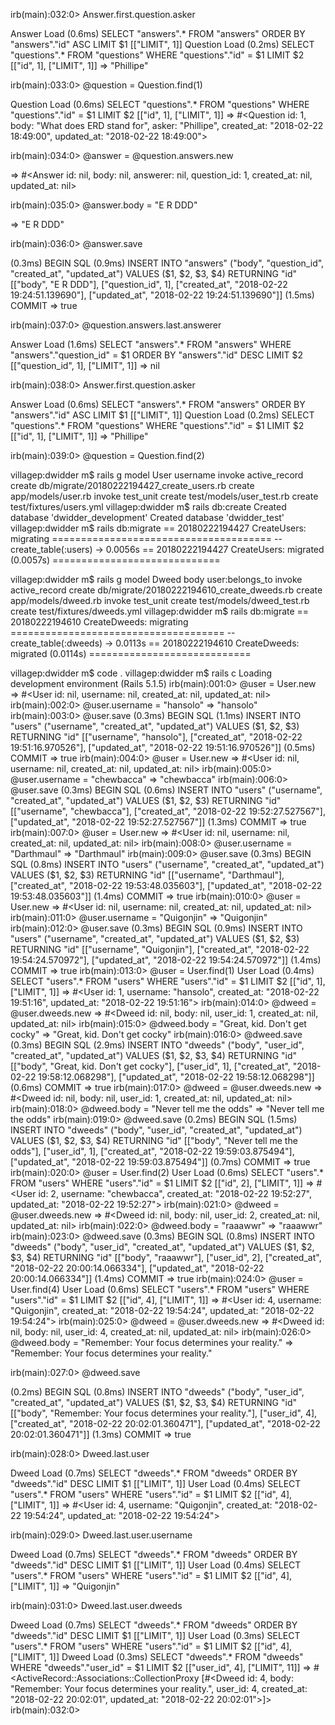 irb(main):032:0> Answer.first.question.asker

  Answer Load (0.6ms)  SELECT  "answers".* FROM "answers" ORDER BY "answers"."id" ASC LIMIT $1  [["LIMIT", 1]]
  Question Load (0.2ms)  SELECT  "questions".* FROM "questions" WHERE "questions"."id" = $1 LIMIT $2  [["id", 1], ["LIMIT", 1]]
=> "Phillipe"

irb(main):033:0> @question = Question.find(1)

  Question Load (0.6ms)  SELECT  "questions".* FROM "questions" WHERE "questions"."id" = $1 LIMIT $2  [["id", 1], ["LIMIT", 1]]
=> #<Question id: 1, body: "What does ERD stand for", asker: "Phillipe", created_at: "2018-02-22 18:49:00", updated_at: "2018-02-22 18:49:00">

irb(main):034:0> @answer = @question.answers.new

=> #<Answer id: nil, body: nil, answerer: nil, question_id: 1, created_at: nil, updated_at: nil>

irb(main):035:0> @answer.body = "E R DDD"

=> "E R DDD"

irb(main):036:0> @answer.save

   (0.3ms)  BEGIN
  SQL (0.9ms)  INSERT INTO "answers" ("body", "question_id", "created_at", "updated_at") VALUES ($1, $2, $3, $4) RETURNING "id"  [["body", "E R DDD"], ["question_id", 1], ["created_at", "2018-02-22 19:24:51.139690"], ["updated_at", "2018-02-22 19:24:51.139690"]]
   (1.5ms)  COMMIT
=> true

irb(main):037:0> @question.answers.last.answerer

  Answer Load (1.6ms)  SELECT  "answers".* FROM "answers" WHERE "answers"."question_id" = $1 ORDER BY "answers"."id" DESC LIMIT $2  [["question_id", 1], ["LIMIT", 1]]
=> nil

irb(main):038:0> Answer.first.question.asker

  Answer Load (0.6ms)  SELECT  "answers".* FROM "answers" ORDER BY "answers"."id" ASC LIMIT $1  [["LIMIT", 1]]
  Question Load (0.2ms)  SELECT  "questions".* FROM "questions" WHERE "questions"."id" = $1 LIMIT $2  [["id", 1], ["LIMIT", 1]]
=> "Phillipe"

irb(main):039:0> @question = Question.find(2)

villagep:dwidder m$ rails g model User username
      invoke  active_record
      create    db/migrate/20180222194427_create_users.rb
      create    app/models/user.rb
      invoke    test_unit
      create      test/models/user_test.rb
      create      test/fixtures/users.yml
villagep:dwidder m$ rails db:create
Created database 'dwidder_development'
Created database 'dwidder_test'
villagep:dwidder m$ rails db:migrate
== 20180222194427 CreateUsers: migrating ======================================
-- create_table(:users)
   -> 0.0056s
== 20180222194427 CreateUsers: migrated (0.0057s) =============================

villagep:dwidder m$ rails g model Dweed body user:belongs_to
      invoke  active_record
      create    db/migrate/20180222194610_create_dweeds.rb
      create    app/models/dweed.rb
      invoke    test_unit
      create      test/models/dweed_test.rb
      create      test/fixtures/dweeds.yml
villagep:dwidder m$ rails db:migrate
== 20180222194610 CreateDweeds: migrating =====================================
-- create_table(:dweeds)
   -> 0.0113s
== 20180222194610 CreateDweeds: migrated (0.0114s) ============================

villagep:dwidder m$ code .
villagep:dwidder m$ rails c
Loading development environment (Rails 5.1.5)
irb(main):001:0> @user = User.new
=> #<User id: nil, username: nil, created_at: nil, updated_at: nil>
irb(main):002:0> @user.username = "hansolo"
=> "hansolo"
irb(main):003:0> @user.save
   (0.3ms)  BEGIN
  SQL (1.1ms)  INSERT INTO "users" ("username", "created_at", "updated_at") VALUES ($1, $2, $3) RETURNING "id"  [["username", "hansolo"], ["created_at", "2018-02-22 19:51:16.970526"], ["updated_at", "2018-02-22 19:51:16.970526"]]
   (0.5ms)  COMMIT
=> true
irb(main):004:0> @user = User.new
=> #<User id: nil, username: nil, created_at: nil, updated_at: nil>
irb(main):005:0> @user.username = "chewbacca"
=> "chewbacca"
irb(main):006:0> @user.save
   (0.3ms)  BEGIN
  SQL (0.6ms)  INSERT INTO "users" ("username", "created_at", "updated_at") VALUES ($1, $2, $3) RETURNING "id"  [["username", "chewbacca"], ["created_at", "2018-02-22 19:52:27.527567"], ["updated_at", "2018-02-22 19:52:27.527567"]]
   (1.3ms)  COMMIT
=> true
irb(main):007:0> @user = User.new
=> #<User id: nil, username: nil, created_at: nil, updated_at: nil>
irb(main):008:0> @user.username = "Darthmaul"
=> "Darthmaul"
irb(main):009:0> @user.save
   (0.3ms)  BEGIN
  SQL (0.8ms)  INSERT INTO "users" ("username", "created_at", "updated_at") VALUES ($1, $2, $3) RETURNING "id"  [["username", "Darthmaul"], ["created_at", "2018-02-22 19:53:48.035603"], ["updated_at", "2018-02-22 19:53:48.035603"]]
   (1.4ms)  COMMIT
=> true
irb(main):010:0> @user = User.new
=> #<User id: nil, username: nil, created_at: nil, updated_at: nil>
irb(main):011:0> @user.username = "Quigonjin"
=> "Quigonjin"
irb(main):012:0> @user.save
   (0.3ms)  BEGIN
  SQL (0.9ms)  INSERT INTO "users" ("username", "created_at", "updated_at") VALUES ($1, $2, $3) RETURNING "id"  [["username", "Quigonjin"], ["created_at", "2018-02-22 19:54:24.570972"], ["updated_at", "2018-02-22 19:54:24.570972"]]
   (1.4ms)  COMMIT
=> true
irb(main):013:0> @user = User.find(1)
  User Load (0.4ms)  SELECT  "users".* FROM "users" WHERE "users"."id" = $1 LIMIT $2  [["id", 1], ["LIMIT", 1]]
=> #<User id: 1, username: "hansolo", created_at: "2018-02-22 19:51:16", updated_at: "2018-02-22 19:51:16">
irb(main):014:0> @dweed = @user.dweeds.new
=> #<Dweed id: nil, body: nil, user_id: 1, created_at: nil, updated_at: nil>
irb(main):015:0> @dweed.body = "Great, kid. Don't get cocky"
=> "Great, kid. Don't get cocky"
irb(main):016:0> @dweed.save
   (0.3ms)  BEGIN
  SQL (2.9ms)  INSERT INTO "dweeds" ("body", "user_id", "created_at", "updated_at") VALUES ($1, $2, $3, $4) RETURNING "id"  [["body", "Great, kid. Don't get cocky"], ["user_id", 1], ["created_at", "2018-02-22 19:58:12.068298"], ["updated_at", "2018-02-22 19:58:12.068298"]]
   (0.6ms)  COMMIT
=> true
irb(main):017:0> @dweed = @user.dweeds.new
=> #<Dweed id: nil, body: nil, user_id: 1, created_at: nil, updated_at: nil>
irb(main):018:0> @dweed.body = "Never tell me the odds"
=> "Never tell me the odds"
irb(main):019:0> @dweed.save
   (0.2ms)  BEGIN
  SQL (1.5ms)  INSERT INTO "dweeds" ("body", "user_id", "created_at", "updated_at") VALUES ($1, $2, $3, $4) RETURNING "id"  [["body", "Never tell me the odds"], ["user_id", 1], ["created_at", "2018-02-22 19:59:03.875494"], ["updated_at", "2018-02-22 19:59:03.875494"]]
   (0.7ms)  COMMIT
=> true
irb(main):020:0> @user = User.find(2)
  User Load (0.6ms)  SELECT  "users".* FROM "users" WHERE "users"."id" = $1 LIMIT $2  [["id", 2], ["LIMIT", 1]]
=> #<User id: 2, username: "chewbacca", created_at: "2018-02-22 19:52:27", updated_at: "2018-02-22 19:52:27">
irb(main):021:0> @dweed = @user.dweeds.new
=> #<Dweed id: nil, body: nil, user_id: 2, created_at: nil, updated_at: nil>
irb(main):022:0> @dweed.body = "raaawwr"
=> "raaawwr"
irb(main):023:0> @dweed.save
   (0.3ms)  BEGIN
  SQL (0.8ms)  INSERT INTO "dweeds" ("body", "user_id", "created_at", "updated_at") VALUES ($1, $2, $3, $4) RETURNING "id"  [["body", "raaawwr"], ["user_id", 2], ["created_at", "2018-02-22 20:00:14.066334"], ["updated_at", "2018-02-22 20:00:14.066334"]]
   (1.4ms)  COMMIT
=> true
irb(main):024:0> @user = User.find(4)
  User Load (0.6ms)  SELECT  "users".* FROM "users" WHERE "users"."id" = $1 LIMIT $2  [["id", 4], ["LIMIT", 1]]
=> #<User id: 4, username: "Quigonjin", created_at: "2018-02-22 19:54:24", updated_at: "2018-02-22 19:54:24">
irb(main):025:0> @dweed = @user.dweeds.new
=> #<Dweed id: nil, body: nil, user_id: 4, created_at: nil, updated_at: nil>
irb(main):026:0> @dweed.body = "Remember: Your focus determines your reality."
=> "Remember: Your focus determines your reality."

irb(main):027:0> @dweed.save

   (0.2ms)  BEGIN
  SQL (0.8ms)  INSERT INTO "dweeds" ("body", "user_id", "created_at", "updated_at") VALUES ($1, $2, $3, $4) RETURNING "id"  [["body", "Remember: Your focus determines your reality."], ["user_id", 4], ["created_at", "2018-02-22 20:02:01.360471"], ["updated_at", "2018-02-22 20:02:01.360471"]]
   (1.3ms)  COMMIT
=> true

irb(main):028:0> Dweed.last.user

  Dweed Load (0.7ms)  SELECT  "dweeds".* FROM "dweeds" ORDER BY "dweeds"."id" DESC LIMIT $1  [["LIMIT", 1]]
  User Load (0.4ms)  SELECT  "users".* FROM "users" WHERE "users"."id" = $1 LIMIT $2  [["id", 4], ["LIMIT", 1]]
=> #<User id: 4, username: "Quigonjin", created_at: "2018-02-22 19:54:24", updated_at: "2018-02-22 19:54:24">

irb(main):029:0> Dweed.last.user.username

  Dweed Load (0.7ms)  SELECT  "dweeds".* FROM "dweeds" ORDER BY "dweeds"."id" DESC LIMIT $1  [["LIMIT", 1]]
  User Load (0.4ms)  SELECT  "users".* FROM "users" WHERE "users"."id" = $1 LIMIT $2  [["id", 4], ["LIMIT", 1]]
=> "Quigonjin"

irb(main):031:0> Dweed.last.user.dweeds

  Dweed Load (0.7ms)  SELECT  "dweeds".* FROM "dweeds" ORDER BY "dweeds"."id" DESC LIMIT $1  [["LIMIT", 1]]
  User Load (0.3ms)  SELECT  "users".* FROM "users" WHERE "users"."id" = $1 LIMIT $2  [["id", 4], ["LIMIT", 1]]
  Dweed Load (0.3ms)  SELECT  "dweeds".* FROM "dweeds" WHERE "dweeds"."user_id" = $1 LIMIT $2  [["user_id", 4], ["LIMIT", 11]]
=> #<ActiveRecord::Associations::CollectionProxy [#<Dweed id: 4, body: "Remember: Your focus determines your reality.", user_id: 4, created_at: "2018-02-22 20:02:01", updated_at: "2018-02-22 20:02:01">]>
irb(main):032:0> 
